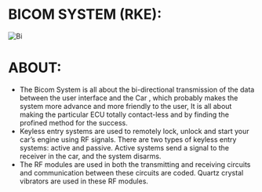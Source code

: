 # BICOM SYSTEM (RKE):
![Bi](https://user-images.githubusercontent.com/98813646/157868153-730430eb-6b89-4f8f-af48-24d875d37da2.PNG)

# ABOUT:
* The Bicom System is all about the bi-directional transmission of the data between the user interface and the Car , which probably makes the system more advance and more friendly to the user, It is all about making the particular ECU totally contact-less and by finding the profined method for the success.
* Keyless entry systems are used to remotely lock, unlock and start your car’s engine using RF signals. There are two types of keyless entry systems: active and passive. Active systems send a signal to the receiver in the car, and the system disarms.
* The RF modules are used in both the transmitting and receiving circuits and communication between these circuits are coded. Quartz crystal vibrators are used in these RF modules.

